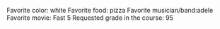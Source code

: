 Favorite color: white 
Favorite food: pizza
Favorite musician/band:adele 
Favorite movie: Fast 5
Requested grade in the course: 95 
